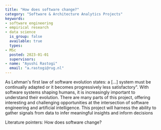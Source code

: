 ```yaml
---
title: "How does software change?"
category: "Software & Architecture Analytics Projects"
keywords:
- software engineering
- empirical research
- data science
  is_group: false
  available: true
  types:
- MSc
  posted: 2023-01-01
  supervisors:
- name: "Ayushi Rastogi"
  email: "a.rastogi@rug.nl"
---
```

As Lehman's first law of software evolution states: a [...] system must be continually adapted or it becomes progressively less satisfactory". With software systems shaping humans, it is increasingly important to understand their evolution.
There are many parts of this project, offering interesting and challenging opportunities at the intersection of software engineering and artificial intelligence. This project will harness the ability to gather signals from data to infer meaningful insights and inform decisions

Literature pointers:
How does software change?